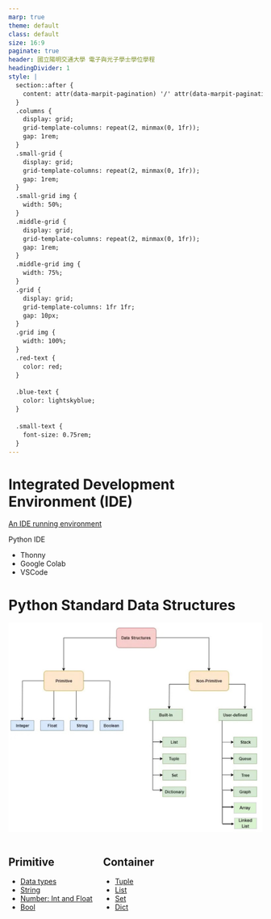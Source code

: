 ```yaml
---
marp: true
theme: default
class: default
size: 16:9
paginate: true
header: 國立陽明交通大學 電子與光子學士學位學程
headingDivider: 1
style: |
  section::after {
    content: attr(data-marpit-pagination) '/' attr(data-marpit-pagination-total);
  }
  .columns {
    display: grid;
    grid-template-columns: repeat(2, minmax(0, 1fr));
    gap: 1rem;
  }
  .small-grid {
    display: grid;
    grid-template-columns: repeat(2, minmax(0, 1fr));
    gap: 1rem;
  }
  .small-grid img {
    width: 50%;
  }
  .middle-grid {
    display: grid;
    grid-template-columns: repeat(2, minmax(0, 1fr));
    gap: 1rem;
  }
  .middle-grid img {
    width: 75%;
  }
  .grid {
    display: grid;
    grid-template-columns: 1fr 1fr;
    gap: 10px;
  }
  .grid img {
    width: 100%;
  }
  .red-text {
    color: red;
  }
  
  .blue-text {
    color: lightskyblue;  
  }

  .small-text {
    font-size: 0.75rem;
  }
---
```

# Integrated Development Environment (IDE)

[An IDE running environment](https://github.com/mingfujacky/Lecture-Python/blob/main/1_python_basic/C_thonny_introduction.md#一個可以執行-python-程式碼的環境)

Python IDE
- Thonny
- Google Colab
- VSCode

# Python Standard Data Structures
![bg right:50% w:90% Python built-in data types](files/image/data_structure_category.jpg)
<div class="columns">
<div>

## Primitive
- [Data types](https://github.com/mingfujacky/Lecture-Python/blob/main/1_python_basic/D_data_type.ipynb)
- [String](https://github.com/mingfujacky/Lecture-Python/blob/main/2_python_middle/A_string.ipynb)
- [Number: Int and Float](https://github.com/mingfujacky/Lecture-Python/blob/main/2_python_middle/C_number.ipynb)
- [Bool](https://github.com/mingfujacky/Lecture-Python/blob/main/2_python_middle/D_logic.ipynb)
</div>

<div>

## Container
- [Tuple](https://github.com/mingfujacky/Lecture-Python/blob/main/2_python_middle/E_tuple.ipynb)
- [List](https://github.com/mingfujacky/Lecture-Python/blob/main/2_python_middle/F_list.ipynb)
- [Set](https://github.com/mingfujacky/Lecture-Python/blob/main/2_python_middle/G_set.ipynb)
- [Dict](https://github.com/mingfujacky/Lecture-Python/blob/main/2_python_middle/H_dictionary.ipynb)
</div>

</div>